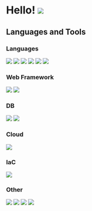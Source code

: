 # Hello! <img src="https://static.wikia.nocookie.net/undertale/images/0/0b/Annoying_Dog_sprite.gif" />

## Languages and Tools

### Languages

![](https://img.shields.io/badge/HTML-E34F26?style=flat&logo=html5&logoColor=white)
![](https://img.shields.io/badge/CSS-1572B6?style=flat&logo=css3&logoColor=white)
![](https://img.shields.io/badge/JavaScript-F7DF1E?style=flat&logo=JavaScript&logoColor=black)
![](https://img.shields.io/badge/TypeScript-3178C6?style=flat&logo=TypeScript&logoColor=white)
![](https://img.shields.io/badge/Python-3776AB?style=flat&logo=Python&logoColor=white)
![](https://img.shields.io/badge/Go-00ADD8?style=flat&logo=go&logoColor=white)

### Web Framework

![](https://img.shields.io/badge/React-61DAFB?style=flat&logo=React&logoColor=black)
![](https://img.shields.io/badge/Next.js-000000?style=flat&logo=Next.js&logoColor=white)

### DB

![](https://img.shields.io/badge/PostgreSQL-4169E1?style=flat&logo=PostgreSQL&logoColor=white)
![](https://img.shields.io/badge/MySQL-4479A1?style=flat&logo=MySQL&logoColor=white)

### Cloud

![](https://img.shields.io/badge/AWS-232F3E?style=flat&logo=amazonaws&logoColor=white)

### IaC

![](https://img.shields.io/badge/Terraform-7B42BC?style=flat&logo=terraform&logoColor=white)

### Other

![](https://img.shields.io/badge/Docker-2496ED?style=flat&logo=docker&logoColor=white)
![](https://img.shields.io/badge/Slack-4A154B?style=flat&logo=Slack&logoColor=white)
![](https://img.shields.io/badge/VSCode-007ACC?style=flat&logo=VisualStudioCode&logoColor=white)
![](https://img.shields.io/badge/Zapier-FF4A00?style=flat&logo=zapier&logoColor=white)
